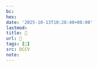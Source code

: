 ```yaml
---
bc:
hex:
date: '2025-10-13T10:28:40+08:00'
lastmod:
title: 􄧰
url: 􄧰
tags: [𥧹]
src: DCCV
note:
---
```

